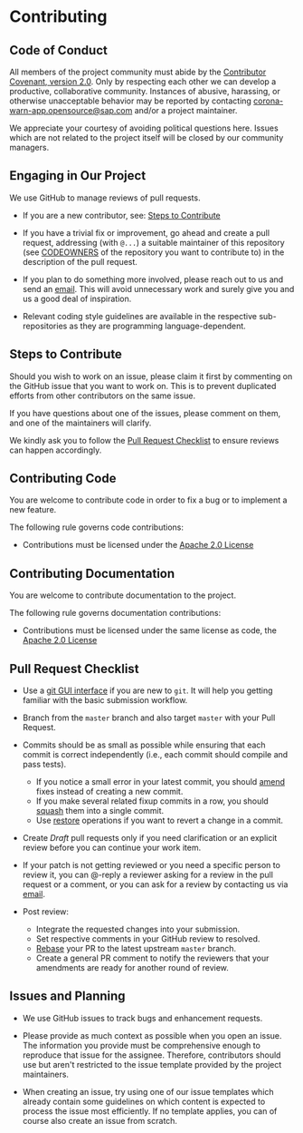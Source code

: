 # Contributing

## Code of Conduct

All members of the project community must abide by the [Contributor Covenant, version 2.0](CODE_OF_CONDUCT.md).
Only by respecting each other we can develop a productive, collaborative community.
Instances of abusive, harassing, or otherwise unacceptable behavior may be reported by contacting [corona-warn-app.opensource@sap.com](mailto:corona-warn-app.opensource@sap.com) and/or a project maintainer. 

We appreciate your courtesy of avoiding political questions here. Issues which are not related to the project itself will be closed by our community managers. 

## Engaging in Our Project

We use GitHub to manage reviews of pull requests.

* If you are a new contributor, see: [Steps to Contribute](#steps-to-contribute)

* If you have a trivial fix or improvement, go ahead and create a pull request, addressing (with `@...`) a suitable maintainer of this repository (see [CODEOWNERS](CODEOWNERS) of the repository you want to contribute to) in the description of the pull request.

* If you plan to do something more involved, please reach out to us and send an [email](mailto:corona-warn-app.opensource@sap.com). This will avoid unnecessary work and surely give you and us a good deal of inspiration.

* Relevant coding style guidelines are available in the respective sub-repositories as they are programming language-dependent.

## Steps to Contribute

Should you wish to work on an issue, please claim it first by commenting on the GitHub issue that you want to work on. This is to prevent duplicated efforts from other contributors on the same issue.

If you have questions about one of the issues, please comment on them, and one of the maintainers will clarify.

We kindly ask you to follow the [Pull Request Checklist](#Pull-Request-Checklist) to ensure reviews can happen accordingly.

## Contributing Code

You are welcome to contribute code in order to fix a bug or to implement a new feature.

The following rule governs code contributions:

* Contributions must be licensed under the [Apache 2.0 License](LICENSE)

## Contributing Documentation

You are welcome to contribute documentation to the project.

The following rule governs documentation contributions:

* Contributions must be licensed under the same license as code, the [Apache 2.0 License](LICENSE)

## Pull Request Checklist

* Use a [git GUI interface](https://git-scm.com/downloads/guis/) if you are new to `git`. It will help you getting familiar with the basic submission workflow.

* Branch from the `master` branch and also target `master` with your Pull Request.

* Commits should be as small as possible while ensuring that each commit is correct independently (i.e., each commit should compile and pass tests).
  * If you notice a small error in your latest commit, you should [amend](https://git-scm.com/book/en/v2/Git-Tools-Rewriting-History) fixes instead of creating a new commit.
  * If you make several related fixup commits in a row, you should [squash](https://git-scm.com/book/en/v2/Git-Tools-Rewriting-History) them into a single commit.
  * Use [restore](https://git-scm.com/book/en/v2/Git-Basics-Undoing-Things) operations if you want to revert a change in a commit.

* Create _Draft_ pull requests only if you need clarification or an explicit review before you can continue your work item.

* If your patch is not getting reviewed or you need a specific person to review it, you can @-reply a reviewer asking for a review in the pull request or a comment, or you can ask for a review by contacting us via [email](mailto:corona-warn-app.opensource@sap.com).

* Post review:
  * Integrate the requested changes into your submission.
  * Set respective comments in your GitHub review to resolved.
  * [Rebase](https://git-scm.com/book/en/v2/Git-Branching-Rebasing) your PR to the latest upstream `master` branch.
  * Create a general PR comment to notify the reviewers that your amendments are ready for another round of review.

## Issues and Planning

* We use GitHub issues to track bugs and enhancement requests. 

* Please provide as much context as possible when you open an issue. The information you provide must be comprehensive enough to reproduce that issue for the assignee. Therefore, contributors should use but aren't restricted to the issue template provided by the project maintainers.

* When creating an issue, try using one of our issue templates which already contain some guidelines on which content is expected to process the issue most efficiently. If no template applies, you can of course also create an issue from scratch.
